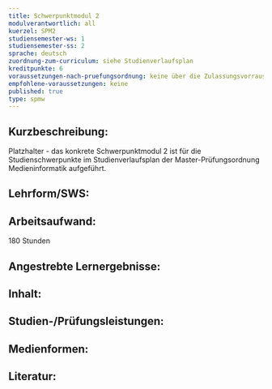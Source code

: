 ```yaml
---
title: Schwerpunktmodul 2
modulverantwortlich: all
kuerzel: SPM2
studiensemester-ws: 1
studiensemester-ss: 2
sprache: deutsch
zuordnung-zum-curriculum: siehe Studienverlaufsplan
kreditpunkte: 6
voraussetzungen-nach-pruefungsordnung: keine über die Zulassungsvorrausetzungen zum Studium hinausgehenden
empfohlene-voraussetzungen: keine
published: true
type: spmw
---
```


## Kurzbeschreibung:
Platzhalter - das konkrete Schwerpunktmodul 2 ist für die Studienschwerpunkte im Studienverlaufsplan der Master-Prüfungsordnung Medieninformatik aufgeführt.

## Lehrform/SWS:


## Arbeitsaufwand:
180 Stunden

## Angestrebte Lernergebnisse:

## Inhalt:

## Studien-/Prüfungsleistungen:

## Medienformen:

## Literatur:

